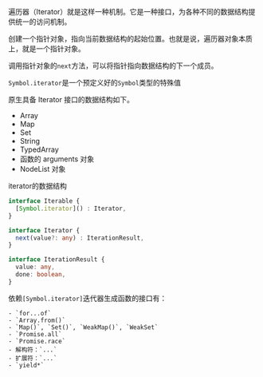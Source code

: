 遍历器（Iterator）就是这样一种机制。它是一种接口，为各种不同的数据结构提供统一的访问机制。



创建一个指针对象，指向当前数据结构的起始位置。也就是说，遍历器对象本质上，就是一个指针对象。

调用指针对象的`next`方法，可以将指针指向数据结构的下一个成员。



`Symbol.iterator`是一个预定义好的`Symbol`类型的特殊值



原生具备 Iterator 接口的数据结构如下。

- Array
- Map
- Set
- String
- TypedArray
- 函数的 arguments 对象
- NodeList 对象



iterator的数据结构

```typescript
interface Iterable {
  [Symbol.iterator]() : Iterator,
}

interface Iterator {
  next(value?: any) : IterationResult,
}

interface IterationResult {
  value: any,
  done: boolean,
}
```





依赖`[Symbol.iterator]`迭代器生成函数的接口有：

	- `for...of`
	- `Array.from()`
	- `Map()`, `Set()`, `WeakMap()`, `WeakSet`
	- `Promise.all`
	- `Promise.race`
	- 解构符：`...`
	- 扩展符：`...`
	- `yield*`
